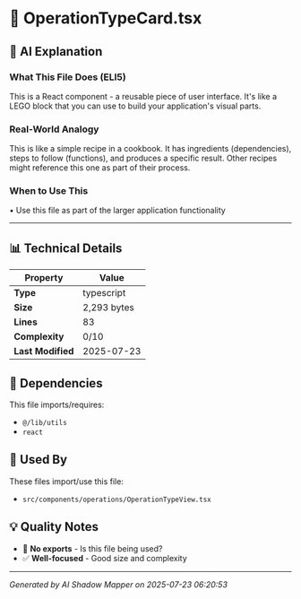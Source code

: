 # 📄 OperationTypeCard.tsx

## 🤖 AI Explanation

### What This File Does (ELI5)
This is a React component - a reusable piece of user interface. It's like a LEGO block that you can use to build your application's visual parts.

### Real-World Analogy
This is like a simple recipe in a cookbook. It has ingredients (dependencies), steps to follow (functions), and produces a specific result. Other recipes might reference this one as part of their process.

### When to Use This
• Use this file as part of the larger application functionality

---

## 📊 Technical Details

| Property | Value |
|----------|-------|
| **Type** | typescript |
| **Size** | 2,293 bytes |
| **Lines** | 83 |
| **Complexity** | 0/10 |
| **Last Modified** | 2025-07-23 |

## 🔗 Dependencies

This file imports/requires:

- `@/lib/utils`
- `react`

## 🔄 Used By

These files import/use this file:

- `src/components/operations/OperationTypeView.tsx`

## 💡 Quality Notes

- 🤔 **No exports** - Is this file being used?
- ✅ **Well-focused** - Good size and complexity

---
*Generated by AI Shadow Mapper on 2025-07-23 06:20:53*